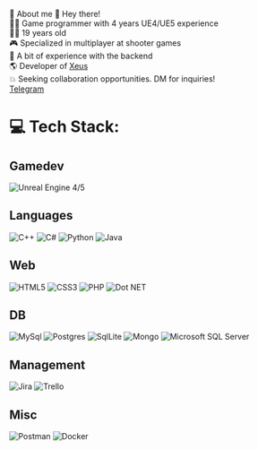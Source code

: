 💫 About me
👋 Hey there!
<br>
👨‍💻 Game programmer with 4 years UE4/UE5 experience
<br>
🙌🏻 19 years old
<br>
🎮 Specialized in multiplayer at shooter games
<br>
🌟 A bit of experience with the backend
<br>
🌎 Developer of [Xeus](<https://discord.gg/kjShkNb25k>)
<br>
💥 Seeking collaboration opportunities. DM for inquiries!
<br>
[Telegram](https://t.me/Wellsaik)
# 💻 Tech Stack:
## Gamedev
![Unreal Engine 4/5](https://github.com/ArtemIyX/ArtemIyX/assets/68477399/1ba668e9-727a-4d82-bcce-adad475a2430)
## Languages
![C++](https://github.com/ArtemIyX/ArtemIyX/assets/68477399/f9336e5b-8b60-431c-a81a-db46e63a6f58)
![C#](https://github.com/ArtemIyX/ArtemIyX/assets/68477399/467fcc9c-d12d-49f3-833b-8b6bc6d61809)
![Python](https://github.com/ArtemIyX/ArtemIyX/assets/68477399/5f6a70cf-266e-426a-a3bb-970b862036a3)
![Java](https://github.com/ArtemIyX/ArtemIyX/assets/68477399/aa66e2d2-e3a3-49ac-ba5d-06987fdedb39)
## Web
![HTML5](https://github.com/ArtemIyX/ArtemIyX/assets/68477399/435f0bef-68dc-43a8-b95f-0190a50dcac6)
![CSS3](https://github.com/ArtemIyX/ArtemIyX/assets/68477399/3ebdb463-fde8-4b2f-bc2a-7ddb1288eae8)
![PHP](https://github.com/ArtemIyX/ArtemIyX/assets/68477399/447bedd8-9f68-4020-bd87-5a4f10f755cf)
![Dot NET](https://github.com/ArtemIyX/ArtemIyX/assets/68477399/232271b4-0ee9-498a-ad67-3c4747fd89c7)
## DB
![MySql](https://github.com/ArtemIyX/ArtemIyX/assets/68477399/80ab85c6-5b63-4452-bc6a-26f947fe3c7c)
![Postgres](https://github.com/ArtemIyX/ArtemIyX/assets/68477399/75f269a4-cbb0-4452-b855-29fb26f031da)
![SqlLite](https://github.com/ArtemIyX/ArtemIyX/assets/68477399/63239499-1496-4a0e-98d7-846900cf9afd)
![Mongo](https://github.com/ArtemIyX/ArtemIyX/assets/68477399/e2ccba21-7502-47fd-878f-a4e1bb152fdb)
![Microsoft SQL Server](https://github.com/ArtemIyX/ArtemIyX/assets/68477399/df866a7a-d1d0-4879-bff3-2aa5f1781bba)

## Management
![Jira](https://github.com/ArtemIyX/ArtemIyX/assets/68477399/1b080ae3-70c4-4fc5-bdee-796050abda36)
![Trello](https://github.com/ArtemIyX/ArtemIyX/assets/68477399/ce1df56b-05c7-4230-835c-21d395056b0b)
## Misc
![Postman](https://github.com/ArtemIyX/ArtemIyX/assets/68477399/52059e36-bdbb-4125-9825-432a728e16f7)
![Docker](https://github.com/ArtemIyX/ArtemIyX/assets/68477399/603ee1eb-6893-4acc-b9c6-7eb4b059b438)
